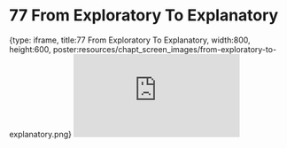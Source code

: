 # 77 From Exploratory To Explanatory
 
{type: iframe, title:77 From Exploratory To Explanatory, width:800, height:600, poster:resources/chapt_screen_images/from-exploratory-to-explanatory.png}
![](https://datatrail-jhu.github.io/DataTrail_ReOrg/no_toc/from-exploratory-to-explanatory.html)
 

 

